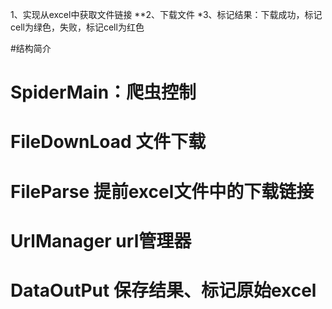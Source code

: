  1、实现从excel中获取文件链接
**2、下载文件
*3、标记结果：下载成功，标记cell为绿色，失败，标记cell为红色

#结构简介
# SpiderMain：爬虫控制
# FileDownLoad  文件下载
# FileParse     提前excel文件中的下载链接
# UrlManager    url管理器
# DataOutPut    保存结果、标记原始excel